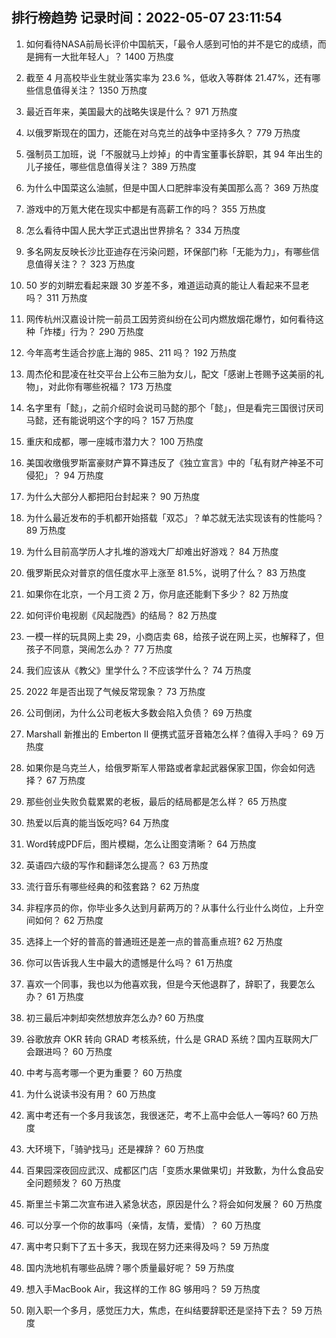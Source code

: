
## 排行榜趋势 记录时间：2022-05-07 23:11:54
  
  1. 如何看待NASA前局长评价中国航天，「最令人感到可怕的并不是它的成绩，而是拥有一大批年轻人」？ 1400 万热度
    
  2. 截至 4 月高校毕业生就业落实率为 23.6 %，低收入等群体 21.47%，还有哪些信息值得关注？ 1350 万热度
    
  3. 最近百年来，美国最大的战略失误是什么？ 971 万热度
    
  4. 以俄罗斯现在的国力，还能在对乌克兰的战争中坚持多久？ 779 万热度
    
  5. 强制员工加班，说「不服就马上炒掉」的中青宝董事长辞职，其 94 年出生的儿子接任，哪些信息值得关注？ 389 万热度
    
  6. 为什么中国菜这么油腻，但是中国人口肥胖率没有美国那么高？ 369 万热度
    
  7. 游戏中的万氪大佬在现实中都是有高薪工作的吗？ 355 万热度
    
  8. 怎么看待中国人民大学正式退出世界排名？ 334 万热度
    
  9. 多名网友反映长沙比亚迪存在污染问题，环保部门称「无能为力」，有哪些信息值得关注？？ 323 万热度
    
  10. 50 岁的刘畊宏看起来跟 30 岁差不多，难道运动真的能让人看起来不显老吗？ 311 万热度
    
  11. 网传杭州汉嘉设计院一前员工因劳资纠纷在公司内燃放烟花爆竹，如何看待这种「炸楼」行为？ 290 万热度
    
  12. 今年高考生适合抄底上海的 985、211 吗？ 192 万热度
    
  13. 周杰伦和昆凌在社交平台上公布三胎为女儿，配文「感谢上苍赐予这美丽的礼物」，对此你有哪些祝福？ 173 万热度
    
  14. 名字里有「懿」，之前介绍时会说司马懿的那个「懿」，但是看完三国很讨厌司马懿，还有能说明这个字的吗？ 157 万热度
    
  15. 重庆和成都，哪一座城市潜力大？ 100 万热度
    
  16. 美国收缴俄罗斯富豪财产算不算违反了《独立宣言》中的「私有财产神圣不可侵犯」？ 94 万热度
    
  17. 为什么大部分人都把阳台封起来？ 90 万热度
    
  18. 为什么最近发布的手机都开始搭载「双芯」？单芯就无法实现该有的性能吗？ 89 万热度
    
  19. 为什么目前高学历人才扎堆的游戏大厂却难出好游戏？ 84 万热度
    
  20. 俄罗斯民众对普京的信任度水平上涨至 81.5%，说明了什么？ 83 万热度
    
  21. 如果你在北京，一个月工资 2 万，你月底还能剩下多少？ 82 万热度
    
  22. 如何评价电视剧《风起陇西》的结局？ 82 万热度
    
  23. 一模一样的玩具网上卖 29，小商店卖 68，给孩子说在网上买，也解释了，但孩子不同意，哭闹怎么办？ 77 万热度
    
  24. 我们应该从《教父》里学什么？不应该学什么？ 74 万热度
    
  25. 2022 年是否出现了气候反常现象？ 73 万热度
    
  26. 公司倒闭，为什么公司老板大多数会陷入负债？ 69 万热度
    
  27. Marshall 新推出的 Emberton II 便携式蓝牙音箱怎么样？值得入手吗？ 69 万热度
    
  28. 如果你是乌克兰人，给俄罗斯军人带路或者拿起武器保家卫国，你会如何选择？ 67 万热度
    
  29. 那些创业失败负载累累的老板，最后的结局都是怎么样？ 65 万热度
    
  30. 热爱以后真的能当饭吃吗? 64 万热度
    
  31. Word转成PDF后，图片模糊，怎么让图变清晰？ 64 万热度
    
  32. 英语四六级的写作和翻译怎么提高？ 63 万热度
    
  33. 流行音乐有哪些经典的和弦套路？ 62 万热度
    
  34. 非程序员的你，你毕业多久达到月薪两万的？从事什么行业什么岗位，上升空间如何？ 62 万热度
    
  35. 选择上一个好的普高的普通班还是差一点的普高重点班? 62 万热度
    
  36. 你可以告诉我人生中最大的遗憾是什么吗？ 61 万热度
    
  37. 喜欢一个同事，我也以为他喜欢我，但是今天他退群了，辞职了，我要怎么办？ 61 万热度
    
  38. 初三最后冲刺却突然想放弃怎么办? 60 万热度
    
  39. 谷歌放弃 OKR 转向 GRAD 考核系统，什么是 GRAD 系统？国内互联网大厂会跟进吗？ 60 万热度
    
  40. 中考与高考哪一个更为重要？ 60 万热度
    
  41. 为什么说读书没有用？ 60 万热度
    
  42. 离中考还有一个多月我该怎，我很迷茫，考不上高中会低人一等吗? 60 万热度
    
  43. 大环境下，「骑驴找马」还是裸辞？ 60 万热度
    
  44. 百果园深夜回应武汉、成都区门店「变质水果做果切」并致歉，为什么食品安全问题频发？ 60 万热度
    
  45. 斯里兰卡第二次宣布进入紧急状态，原因是什么？将会如何发展？ 60 万热度
    
  46. 可以分享一个你的故事吗（亲情，友情，爱情）？ 60 万热度
    
  47. 离中考只剩下了五十多天，我现在努力还来得及吗？ 59 万热度
    
  48. 国内洗地机有哪些品牌？哪个质量最好呢？ 59 万热度
    
  49. 想入手MacBook Air，我这样的工作 8G 够用吗？ 59 万热度
    
  50. 刚入职一个多月，感觉压力大，焦虑，在纠结要辞职还是坚持下去？ 59 万热度
    